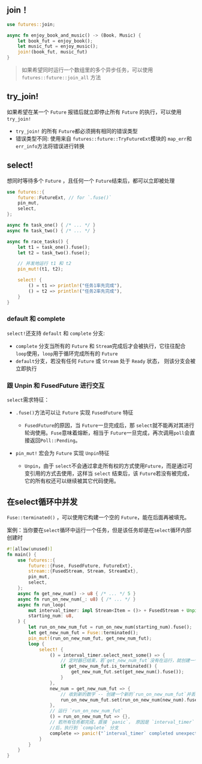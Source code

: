 ## join！

```rust
use futures::join;

async fn enjoy_book_and_music() -> (Book, Music) {
    let book_fut = enjoy_book();
    let music_fut = enjoy_music();
    join!(book_fut, music_fut)
}
```

> 如果希望同时运行一个数组里的多个异步任务，可以使用 `futures::future::join_all`​ 方法

## try_join!

如果希望在某一个 `Future`​ 报错后就立即停止所有 `Future`​ 的执行，可以使用 `try_join!`​

* ​`try_join!`​ 的所有 `Future`​ 都必须拥有相同的错误类型
* 错误类型不同: 使用来自 `futures::future::TryFutureExt`​ 模块的 `map_err`​和`err_info`​方法将错误进行转换

## select!

想同时等待多个 `Future`​ ，且任何一个 `Future`​ 结束后，都可以立即被处理

```rust
use futures::{
    future::FutureExt, // for `.fuse()`
    pin_mut,
    select,
};

async fn task_one() { /* ... */ }
async fn task_two() { /* ... */ }

async fn race_tasks() {
    let t1 = task_one().fuse();
    let t2 = task_two().fuse();

    // 并发地运行 t1 和 t2
    pin_mut!(t1, t2);

    select! {
        () = t1 => println!("任务1率先完成"),
        () = t2 => println!("任务2率先完成"),
    }
}
```

### default 和 complete

​`select!`​还支持 `default`​ 和 `complete`​ 分支:

* ​`complete`​ 分支当所有的 `Future`​ 和 `Stream`​ 完成后才会被执行，它往往配合`loop`​使用，`loop`​用于循环完成所有的 `Future`​
* ​`default`​分支，若没有任何 `Future`​ 或 `Stream`​ 处于 `Ready`​ 状态， 则该分支会被立即执行

### 跟 Unpin 和 FusedFuture 进行交互

​`select`​需求特征：

* ​`.fuse()`​方法可以让 `Future`​ 实现 `FusedFuture`​ 特征

  * ​`FusedFuture`​的原因，当 `Future`​ 一旦完成后，那 `select`​ 就不能再对其进行轮询使用。`Fuse`​意味着熔断，相当于 `Future`​ 一旦完成，再次调用`poll`​会直接返回`Poll::Pending`​。
* ​`pin_mut!`​ 宏会为 `Future`​ 实现 `Unpin`​特征

  * ​`Unpin`​，由于 `select`​ 不会通过拿走所有权的方式使用`Future`​，而是通过可变引用的方式去使用，这样当 `select`​ 结束后，该 `Future`​ 若没有被完成，它的所有权还可以继续被其它代码使用。

## 在select循环中并发

​`Fuse::terminated()`​ ，可以使用它构建一个空的 `Future`​，能在后面再被填充。

案例：当你要在`select`​循环中运行一个任务，但是该任务却是在`select`​循环内部创建时

```rust
#![allow(unused)]
fn main() {
	use futures::{
	    future::{Fuse, FusedFuture, FutureExt},
	    stream::{FusedStream, Stream, StreamExt},
	    pin_mut,
	    select,
	};
	async fn get_new_num() -> u8 { /* ... */ 5 }
	async fn run_on_new_num(_: u8) { /* ... */ }
	async fn run_loop(
	    mut interval_timer: impl Stream<Item = ()> + FusedStream + Unpin,
	    starting_num: u8,
	) {
	    let run_on_new_num_fut = run_on_new_num(starting_num).fuse();
	    let get_new_num_fut = Fuse::terminated();
	    pin_mut!(run_on_new_num_fut, get_new_num_fut);
	    loop {
	        select! {
	            () = interval_timer.select_next_some() => {
	                // 定时器已结束，若`get_new_num_fut`没有在运行，就创建一个新的
	                if get_new_num_fut.is_terminated() {
	                    get_new_num_fut.set(get_new_num().fuse());
	                }
	            },
	            new_num = get_new_num_fut => {
	                // 收到新的数字 -- 创建一个新的`run_on_new_num_fut`并丢弃掉旧的
	                run_on_new_num_fut.set(run_on_new_num(new_num).fuse());
	            },
	            // 运行 `run_on_new_num_fut`
	            () = run_on_new_num_fut => {},
	            // 若所有任务都完成，直接 `panic`， 原因是 `interval_timer` 应该连续不断的产生值，而不是结束
	            //后，执行到 `complete` 分支
	            complete => panic!("`interval_timer` completed unexpectedly"),
	        }
	    }
	}
}

```

‍

